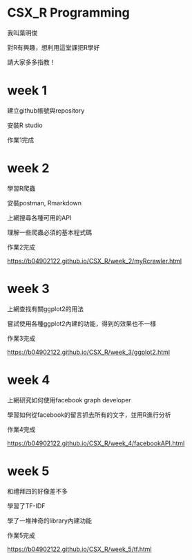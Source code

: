 # CSX_R Programming

我叫葉明俊

對R有興趣，想利用這堂課把R學好

請大家多多指教！


# week 1

建立github帳號與repository

安裝R studio

作業1完成


# week 2

學習R爬蟲

安裝postman, Rmarkdown

上網搜尋各種可用的API

理解一些爬蟲必須的基本程式碼

作業2完成

https://b04902122.github.io/CSX_R/week_2/myRcrawler.html  


# week 3

上網查找有關ggplot2的用法

嘗試使用各種ggplot2內建的功能，得到的效果也不一樣

作業3完成

https://b04902122.github.io/CSX_R/week_3/ggplot2.html  


# week 4

上網研究如何使用facebook graph developer

學習如何從facebook的留言抓去所有的文字，並用R進行分析

作業4完成

https://b04902122.github.io/CSX_R/week_4/facebookAPI.html


# week 5

和禮拜四的好像差不多

學習了TF-IDF

學了一堆神奇的library內建功能

作業5完成

https://b04902122.github.io/CSX_R/week_5/tf.html
